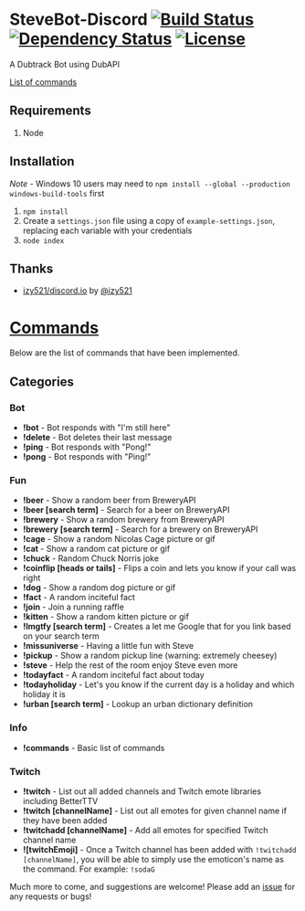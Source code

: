 # SteveBot-Discord [![Build Status](https://travis-ci.org/coryshaw1/SteveBot-Discord.svg?branch=master)](https://travis-ci.org/coryshaw1/SteveBot-Discord) [![Dependency Status](https://david-dm.org/coryshaw1/SteveBot-Discord.svg)](https://david-dm.org/coryshaw1/SteveBot-Discord) [![License](https://img.shields.io/github/license/coryshaw1/stevebot-discord.svg)](https://github.com/coryshaw1/SteveBot-Discord/blob/master/LICENSE)
A Dubtrack Bot using DubAPI

[List of commands](#commands)

## Requirements
1. Node

## Installation

*Note* - Windows 10 users may need to `npm install --global --production windows-build-tools` first

1. `npm install`
2. Create a `settings.json` file using a copy of `example-settings.json`, replacing each variable with your credentials
3. `node index`

## Thanks
* [izy521/discord.io](https://github.com/izy521/discord.io) by [@izy521](https://github.com/izy521/discord.io)

# [Commands](#commands)
Below are the list of commands that have been implemented.
## Categories

### Bot

* **!bot** - Bot responds with "I'm still here"
* **!delete** - Bot deletes their last message
* **!ping** - Bot responds with "Pong!"
* **!pong** - Bot responds with "Ping!"

### Fun
* **!beer** - Show a random beer from BreweryAPI
* **!beer [search term]** - Search for a beer on BreweryAPI
* **!brewery** - Show a random brewery from BreweryAPI
* **!brewery [search term]** - Search for a brewery on BreweryAPI
* **!cage** - Show a random Nicolas Cage picture or gif
* **!cat** - Show a random cat picture or gif
* **!chuck** - Random Chuck Norris joke
* **!coinflip [heads or tails]** - Flips a coin and lets you know if your call was right
* **!dog** - Show a random dog picture or gif
* **!fact** - A random inciteful fact
* **!join** - Join a running raffle
* **!kitten** - Show a random kitten picture or gif
* **!lmgtfy [search term]** - Creates a let me Google that for you link based on your search term
* **!missuniverse** - Having a little fun with Steve
* **!pickup** - Show a random pickup line (warning: extremely cheesey)
* **!steve** - Help the rest of the room enjoy Steve even more
* **!todayfact** - A random inciteful fact about today
* **!todayholiday** - Let's you know if the current day is a holiday and which holiday it is
* **!urban [search term]** - Lookup an urban dictionary definition

### Info
* **!commands** - Basic list of commands

### Twitch
* **!twitch** - List out all added channels and Twitch emote libraries including BetterTTV
* **!twitch [channelName]** - List out all emotes for given channel name if they have been added
* **!twitchadd [channelName]** - Add all emotes for specified Twitch channel name
* **![twitchEmoji]** - Once a Twitch channel has been added with `!twitchadd [channelName]`, you will be able to simply use the emoticon's name as the command. For example: `!sodaG`

Much more to come, and suggestions are welcome! Please add an [issue](https://github.com/coryshaw1/SteveBot-Discord/issues) for any requests or bugs!
